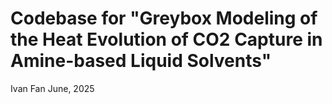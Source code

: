 # Codebase for "Greybox Modeling of the Heat Evolution of CO2 Capture in Amine-based Liquid Solvents"

Ivan Fan
June, 2025